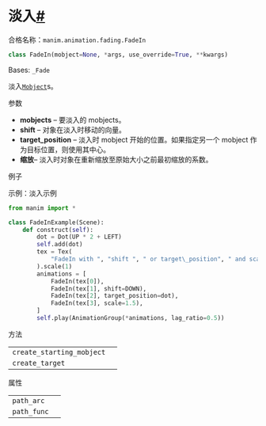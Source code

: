 # 淡入[#](#fadein "此标题的固定链接")

合格名称：`manim.animation.fading.FadeIn`

```py
class FadeIn(mobject=None, *args, use_override=True, **kwargs)
```

Bases: `_Fade`

淡入[`Mobject`]()s。

参数

- **mobjects** – 要淡入的 mobjects。
- **shift** – 对象在淡入时移动的向量。
- **target_position** – 淡入时 mobject 开始的位置。如果指定另一个 mobject 作为目标位置，则使用其中心。
- **缩放**– 淡入时对象在重新缩放至原始大小之前最初缩放的系数。

例子

示例：淡入示例

```py
from manim import *

class FadeInExample(Scene):
    def construct(self):
        dot = Dot(UP * 2 + LEFT)
        self.add(dot)
        tex = Tex(
            "FadeIn with ", "shift ", " or target\_position", " and scale"
        ).scale(1)
        animations = [
            FadeIn(tex[0]),
            FadeIn(tex[1], shift=DOWN),
            FadeIn(tex[2], target_position=dot),
            FadeIn(tex[3], scale=1.5),
        ]
        self.play(AnimationGroup(*animations, lag_ratio=0.5))
```

方法

|||
|-|-|
`create_starting_mobject`|
`create_target`|

属性

|||
|-|-|
`path_arc`|
`path_func`|
